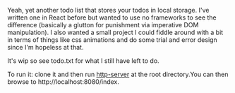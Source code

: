 Yeah, yet another todo list that stores your todos in local storage. I've written one in React before but wanted to use no frameworks to see the difference (basically a glutton for punishment via imperative DOM manipulation). I also wanted a small project I could fiddle around with a bit in terms of things like css animations and do some trial and error design since I'm hopeless at that.

It's wip so see todo.txt for what I still have left to do.

To run it: clone it and then run [http-server](https://www.npmjs.com/package/http-server) at the root directory.You can then browse to http://localhost:8080/index.
